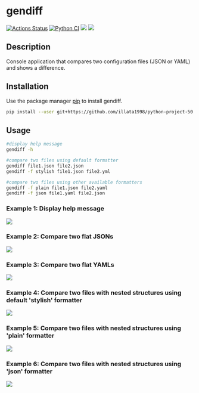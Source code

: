 # gendiff
[![Actions Status](https://github.com/illata1998/python-project-50/actions/workflows/hexlet-check.yml/badge.svg)](https://github.com/illata1998/python-project-50/actions) [![Python CI](https://github.com/illata1998/python-project-50/actions/workflows/pyci.yml/badge.svg)](https://github.com/illata1998/python-project-50/actions/workflows/pyci.yml) <a href="https://codeclimate.com/github/illata1998/python-project-50/maintainability"><img src="https://api.codeclimate.com/v1/badges/841642d2ab5606d50523/maintainability" /></a> <a href="https://codeclimate.com/github/illata1998/python-project-50/test_coverage"><img src="https://api.codeclimate.com/v1/badges/841642d2ab5606d50523/test_coverage" /></a>

## Description
Console application that compares two configuration files (JSON or YAML) and shows a difference.
## Installation
Use the package manager [pip](https://pip.pypa.io/en/stable/) to install gendiff.
```bash
pip install --user git+https://github.com/illata1998/python-project-50.git
```
## Usage
```bash
#display help message
gendiff -h

#compare two files using default formatter
gendiff file1.json file2.json
gendiff -f stylish file1.json file2.yml

#compare two files using other available formatters
gendiff -f plain file1.json file2.yaml
gendiff -f json file1.yaml file2.json
```
### Example 1: Display help message
<a href="https://asciinema.org/a/d9gkDX2qskXiJpvFXSbVwkrpd" target="_blank"><img src="https://asciinema.org/a/d9gkDX2qskXiJpvFXSbVwkrpd.svg" /></a>
### Example 2: Compare two flat JSONs
<a href="https://asciinema.org/a/W11egoRzgNMiuJ84C3kipuQ74" target="_blank"><img src="https://asciinema.org/a/W11egoRzgNMiuJ84C3kipuQ74.svg" /></a>
### Example 3: Compare two flat YAMLs
<a href="https://asciinema.org/a/05qLbfR8ded6cXbEaQ8NMJMkp" target="_blank"><img src="https://asciinema.org/a/05qLbfR8ded6cXbEaQ8NMJMkp.svg" /></a>
### Example 4: Compare two files with nested structures using default 'stylish' formatter
<a href="https://asciinema.org/a/P2VzGqPQ59R17LmFN1gN9Lx9F" target="_blank"><img src="https://asciinema.org/a/P2VzGqPQ59R17LmFN1gN9Lx9F.svg" /></a>
### Example 5: Compare two files with nested structures using 'plain' formatter
<a href="https://asciinema.org/a/h1L6DzGFGHTqRsmdrfKsEK4QC" target="_blank"><img src="https://asciinema.org/a/h1L6DzGFGHTqRsmdrfKsEK4QC.svg" /></a>
### Example 6: Compare two files with nested structures using 'json' formatter
<a href="https://asciinema.org/a/NMTKc9Hj254YEnTlErCtipRpx" target="_blank"><img src="https://asciinema.org/a/NMTKc9Hj254YEnTlErCtipRpx.svg" /></a>
